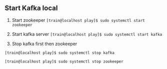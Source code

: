 ## Start Kafka local

1. Start zookeeper
` [train@localhost play]$ sudo systemctl start zookeeper  `

2. Start kafka server
` [train@localhost play]$ sudo systemctl start kafka  `


3. Stop kafka first then zookeeper

` [train@localhost play]$ sudo systemctl stop kafka  `

` [train@localhost play]$ sudo systemctl stop zookeeper  `
